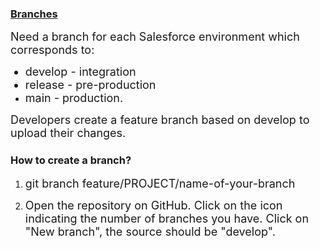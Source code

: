 <h3><b><u>Branches</u></b></h3>

  

<FONT SIZE=4>Need a branch for each Salesforce environment which corresponds to:
 + develop - integration 
 + release - pre-production 
 + main - production.</font>

  

<FONT SIZE=4>Developers create a feature branch based on develop to upload their changes.</font>

  

<h3>How to create a branch?</h3>

1.  <FONT SIZE=4>git branch feature/PROJECT/name-of-your-branch</font>

2.  <FONT SIZE=4>Open the repository on GitHub. Click on the icon indicating the number of branches you have. Click on "New branch", the source should be "develop".</font>